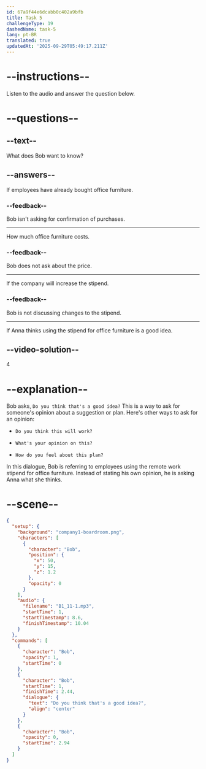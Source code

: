 ```yaml
---
id: 67a9f44e6dcabb0c402a9bfb
title: Task 5
challengeType: 19
dashedName: task-5
lang: pt-BR
translated: true
updatedAt: '2025-09-29T05:49:17.211Z'
---
```


<!-- (Audio) Bob: Do you think that's a good idea? -->

# --instructions--

Listen to the audio and answer the question below.

# --questions--

## --text--

What does Bob want to know?

## --answers--

If employees have already bought office furniture.

### --feedback--

Bob isn't asking for confirmation of purchases.

---

How much office furniture costs.

### --feedback--

Bob does not ask about the price.

---

If the company will increase the stipend.

### --feedback--

Bob is not discussing changes to the stipend.

---

If Anna thinks using the stipend for office furniture is a good idea.

## --video-solution--

4

# --explanation--

Bob asks, `Do you think that's a good idea?` This is a way to ask for someone's opinion about a suggestion or plan. Here's other ways to ask for an opinion:

- `Do you think this will work?`

- `What's your opinion on this?`

- `How do you feel about this plan?`

In this dialogue, Bob is referring to employees using the remote work stipend for office furniture. Instead of stating his own opinion, he is asking Anna what she thinks.

# --scene--

```json
{
  "setup": {
    "background": "company1-boardroom.png",
    "characters": [
      {
        "character": "Bob",
        "position": {
          "x": 50,
          "y": 15,
          "z": 1.2
        },
        "opacity": 0
      }
    ],
    "audio": {
      "filename": "B1_11-1.mp3",
      "startTime": 1,
      "startTimestamp": 8.6,
      "finishTimestamp": 10.04
    }
  },
  "commands": [
    {
      "character": "Bob",
      "opacity": 1,
      "startTime": 0
    },
    {
      "character": "Bob",
      "startTime": 1,
      "finishTime": 2.44,
      "dialogue": {
        "text": "Do you think that's a good idea?",
        "align": "center"
      }
    },
    {
      "character": "Bob",
      "opacity": 0,
      "startTime": 2.94
    }
  ]
}
```
